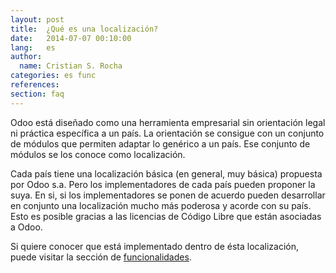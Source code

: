 ```yaml
---
layout: post
title:  ¿Qué es una localización?
date:   2014-07-07 00:10:00
lang:   es
author:
  name: Cristian S. Rocha 
categories: es func
references:
section: faq
---
```

Odoo está diseñado como una herramienta empresarial sin orientación legal ni práctica específica a un país.
La orientación se consigue con un conjunto de módulos que permiten adaptar lo genérico a un país. Ese conjunto de módulos se los conoce como localización.
<!-- more -->

Cada país tiene una localización básica (en general, muy básica) propuesta por Odoo s.a. Pero los implementadores de cada país pueden proponer la suya.
En si, si los implementadores se ponen de acuerdo pueden desarrollar en conjunto una localización mucho más poderosa y acorde con su país.
Esto es posible gracias a las licencias de Código Libre que están asociadas a Odoo.

Si quiere conocer que está implementado dentro de ésta localización, puede visitar la sección de [funcionalidades](/func).



